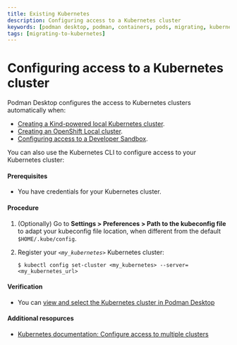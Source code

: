 ```yaml
---
title: Existing Kubernetes
description: Configuring access to a Kubernetes cluster
keywords: [podman desktop, podman, containers, pods, migrating, kubernetes]
tags: [migrating-to-kubernetes]
---
```


# Configuring access to a Kubernetes cluster

Podman Desktop configures the access to Kubernetes clusters automatically when:

- [Creating a Kind-powered local Kubernetes cluster](/docs/onboarding/kubernetes/kind/creating-a-kind-cluster).
- [Creating an OpenShift Local cluster](/docs/kubernetes/openshift/creating-an-openshift-local-cluster).
- [Configuring access to a Developer Sandbox](/docs/kubernetes/openshift/configuring-access-to-a-developer-sandbox).

You can also use the Kubernetes CLI to configure access to your Kubernetes cluster:

#### Prerequisites

- You have credentials for your Kubernetes cluster.

#### Procedure

1. (Optionally) Go to **<icon icon="fa-solid fa-cog" size="lg" /> Settings > Preferences > Path to the kubeconfig file** to adapt your kubeconfig file location, when different from the default `$HOME/.kube/config`.
1. Register your _`<my_kubernetes>`_ Kubernetes cluster:

   ```shell-session
   $ kubectl config set-cluster <my_kubernetes> --server=<my_kubernetes_url>
   ```

#### Verification

- You can [view and select the Kubernetes cluster in Podman Desktop](/docs/kubernetes/viewing-and-selecting-current-kubernete-context)

#### Additional resopurces

- [Kubernetes documentation: Configure access to multiple clusters](https://kubernetes.io/docs/tasks/access-application-cluster/configure-access-multiple-clusters/)
